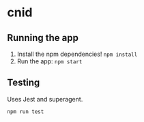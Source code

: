 # cnid

## Running the app

1. Install the npm dependencies! `npm install`
2. Run the app: `npm start`

## Testing

Uses Jest and superagent.

`npm run test`
